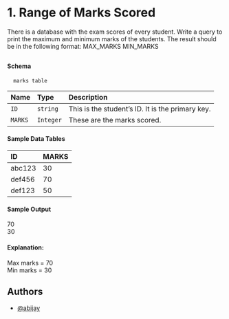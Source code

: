 
# 1. Range of Marks Scored

There is a database with the exam scores of every student. Write a query to print the maximum and minimum marks of the students. The result should be in the following format: MAX_MARKS MIN_MARKS


## 

#### Schema

```http
  marks table
```

| Name | Type     | Description                |
| :-------- | :------- | :------------------------- |
| `ID` | `string` | This is the student’s ID. It is the primary key.|
| `MARKS` | `Integer` | These are the marks scored.|

#### Sample Data Tables


| ID | MARKS     | 
| :-------- |  :------------------------- |
| abc123 | 30 | 
| def456 | 70 | 
| def123 | 50 | 

#### Sample Output

70\
30

#### Explanation:

Max marks = 70\
Min marks = 30

## Authors

- [@abijay](https://github.com/abi-jay)


